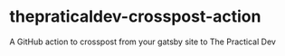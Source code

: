 # thepraticaldev-crosspost-action
A GitHub action to crosspost from your gatsby site to The Practical Dev
